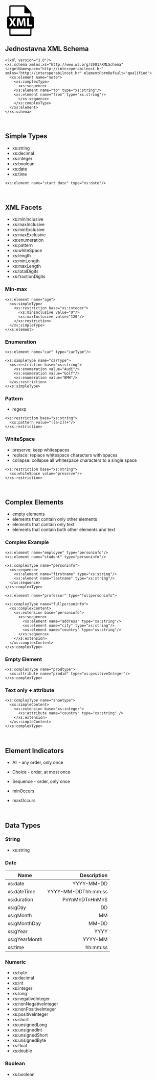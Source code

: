 <?xml version="1.0" standalone="no"?>
<!DOCTYPE svg PUBLIC "-//W3C//DTD SVG 20010904//EN"
 "http://www.w3.org/TR/2001/REC-SVG-20010904/DTD/svg10.dtd">
<svg version="1.0" xmlns="http://www.w3.org/2000/svg"
 width="100" height="100" viewBox="0 0 626.000000 626.000000"
 preserveAspectRatio="xMidYMid meet">
<g transform="translate(0.000000,626.000000) scale(0.100000,-0.100000)"
fill="#000000" stroke="none">
<path d="M1015 6241 c-56 -25 -102 -67 -128 -115 l-22 -41 -3 -1032 -2 -1033
-93 0 c-177 0 -272 -44 -354 -165 -54 -78 -53 -62 -53 -1094 0 -1042 -1 -1010
58 -1106 65 -105 164 -153 333 -162 l108 -6 3 -656 c3 -655 3 -656 25 -697 26
-48 72 -90 128 -115 38 -18 128 -19 2115 -19 1987 0 2077 1 2115 19 56 25 102
67 128 115 22 41 22 42 25 697 l3 656 108 6 c169 9 268 57 333 162 59 96 58
64 58 1100 0 1024 0 1023 -52 1099 -84 122 -177 166 -355 166 l-93 0 0 375 c0
301 -3 382 -14 410 -8 18 -63 89 -123 157 -158 180 -442 505 -484 552 -20 23
-118 136 -219 251 -101 116 -211 242 -245 280 -34 39 -82 93 -106 121 -24 28
-58 61 -75 72 l-30 22 -1525 0 c-1453 0 -1526 -1 -1564 -19z m2935 -872 c0
-572 2 -644 16 -668 34 -58 12 -56 624 -61 l565 -5 3 -307 2 -308 -2030 0
-2030 0 0 995 0 995 1425 0 1425 0 0 -641z m-2628 -1886 c44 -93 102 -217 130
-278 27 -60 53 -113 57 -117 4 -5 31 52 61 125 29 72 74 177 100 232 26 55 58
124 71 153 l24 52 213 0 213 0 -32 -57 c-18 -32 -41 -70 -51 -85 -10 -14 -18
-29 -18 -32 0 -3 -26 -49 -59 -103 -47 -80 -162 -279 -283 -492 l-20 -35 23
-40 c12 -23 48 -84 79 -136 31 -52 68 -115 82 -140 39 -68 97 -169 193 -335
101 -173 105 -180 105 -187 0 -5 -96 -8 -212 -8 l-213 0 -144 290 c-78 160
-146 292 -150 295 -4 2 -21 -28 -37 -67 -16 -39 -75 -170 -130 -292 l-101
-221 -212 -3 c-116 -1 -211 0 -211 2 0 9 204 370 345 611 29 50 69 120 90 158
l37 67 -48 83 c-26 45 -58 100 -70 122 -12 22 -59 105 -104 185 -171 302 -230
408 -230 414 0 3 95 6 211 6 l210 0 81 -167z m1685 87 c12 -41 37 -129 56
-195 20 -66 49 -165 65 -220 31 -108 98 -380 133 -537 12 -54 25 -95 30 -92 5
3 9 13 9 22 0 9 12 60 26 112 14 52 39 145 55 205 49 184 139 478 216 708 l26
77 244 0 c188 0 243 -3 243 -12 1 -26 20 -369 30 -531 5 -92 19 -342 30 -555
11 -213 23 -424 27 -469 l6 -83 -181 0 -181 0 -5 33 c-9 51 -27 560 -33 930
-3 186 -9 334 -13 330 -4 -4 -24 -71 -45 -148 -20 -77 -45 -167 -55 -200 -29
-92 -114 -366 -155 -500 -20 -66 -44 -145 -54 -175 -11 -30 -31 -97 -46 -147
l-28 -93 -143 0 c-166 0 -149 -12 -187 130 -14 52 -51 187 -82 300 -102 371
-195 756 -195 811 0 14 -4 19 -9 14 -5 -6 -14 -125 -20 -265 -30 -734 -42
-996 -46 -1007 -3 -10 -47 -13 -175 -13 -170 0 -170 0 -170 23 0 12 5 81 10
152 6 72 19 276 30 455 11 179 24 388 30 465 5 77 14 228 20 335 6 107 13 201
15 208 4 10 59 12 252 10 l248 -3 22 -75z m1853 -585 l0 -665 313 -1 c171 -1
319 -2 327 -3 13 -1 15 -25 15 -156 l0 -155 -515 0 -515 0 -3 810 c-1 446 0
816 3 823 3 9 51 12 190 12 l185 0 0 -665z m298 -2082 l-3 -588 -2025 0 -2025
0 -3 588 -2 587 2030 0 2030 0 -2 -587z"/>
</g>
</svg>


## Jednostavna XML Schema
~~~~
<?xml version="1.0"?>
<xs:schema xmlns:xs="http://www.w3.org/2001/XMLSchema" targetNamespace="http://interoperabilnost.hr" xmlns="http://interoperabilnost.hr" elementFormDefault="qualified">
  <xs:element name="note">
    <xs:complexType>
      <xs:sequence>
	<xs:element name="to" type="xs:string"/>
	<xs:element name="from" type="xs:string"/>
      </xs:sequence>
    </xs:complexType>
  </xs:element>
</xs:schema> 
~~~~

<br />

## Simple Types

  - xs:string
  - xs:decimal
  - xs:integer
  - xs:boolean
  - xs:date
  - xs:time

~~~~
<xs:element name="start_date" type="xs:date"/>
~~~~

<br />

## XML Facets

  - xs:minInclusive 
  - xs:maxInclusive
  - xs:minExclusive
  - xs:maxExclusive
  - xs:enumeration
  - xs:pattern
  - xs:whiteSpace
  - xs:length
  - xs:minLength
  - xs:maxLength
  - xs:totalDigits
  - xs:fractionDigits

### Min-max

~~~~
<xs:element name="age">
  <xs:simpleType>
    <xs:restriction base="xs:integer">
      <xs:minInclusive value="0"/>
      <xs:maxInclusive value="120"/>
    </xs:restriction>
  </xs:simpleType>
</xs:element> 
~~~~

### Enumeration

~~~~
<xs:element name="car" type="carType"/>

<xs:simpleType name="carType">
  <xs:restriction base="xs:string">
    <xs:enumeration value="Audi"/>
    <xs:enumeration value="Golf"/>
    <xs:enumeration value="BMW"/>
  </xs:restriction>
</xs:simpleType>
~~~~

### Pattern

- regexp

~~~~
<xs:restriction base="xs:string">
  <xs:pattern value="([a-z])+"/>
</xs:restriction>
~~~~

### WhiteSpace
- preserve: keep whitespaces
- replace: replace whitespace characters with spaces
- collapse: collapse all whitespace characters to a single space

~~~~
<xs:restriction base="xs:string">
  <xs:whiteSpace value="preserve"/>
</xs:restriction>
~~~~

<br />

## Complex Elements

- empty elements
- elements that contain only other elements
- elements that contain only text
- elements that contain both other elements and text

### Complex Example
~~~~
<xs:element name="employee" type="personinfo"/>
<xs:element name="student" type="personinfo"/>

<xs:complexType name="personinfo">
  <xs:sequence>
    <xs:element name="firstname" type="xs:string"/>
    <xs:element name="lastname" type="xs:string"/>
  </xs:sequence>
</xs:complexType>

<xs:element name="professor" type="fullpersoninfo">

<xs:complexType name="fullpersoninfo">
  <xs:complexContent>
    <xs:extension base="personinfo">
      <xs:sequence>
        <xs:element name="address" type="xs:string"/>
        <xs:element name="city" type="xs:string"/>
        <xs:element name="country" type="xs:string"/>
      </xs:sequence>
    </xs:extension>
  </xs:complexContent>
</xs:complexType> 
~~~~

### Empty Element
~~~~
<xs:complexType name="prodtype">
  <xs:attribute name="prodid" type="xs:positiveInteger"/>
</xs:complexType>
~~~~

### Text only + attribute

~~~~
<xs:complexType name="shoetype">
  <xs:simpleContent>
    <xs:extension base="xs:integer">
      <xs:attribute name="country" type="xs:string" />
    </xs:extension>
  </xs:simpleContent>
</xs:complexType>
~~~~

<br />

## Element Indicators

- All - any order, only once
- Choice - order, at most once
- Sequence - order, only once

- minOccurs
- maxOccurs

<br />

## Data Types

### String

- xs:string

### Date

| Name          | Description   |
| ------------- |-------------:|
| xs:date      | YYYY-MM-DD |
| xs:dateTime     | YYYY-MM-DDThh:mm:ss      |
| xs:duration | PnYnMnDTnHnMnS |
| xs:gDay | DD      |
| xs:gMonth | MM      |
| xs:gMonthDay | MM-DD      |
| xs:gYear | YYYY      |
| xs:gYearMonth | YYYY-MM      |
| xs:time | hh:mm:ss      |


### Numeric

- xs:byte
- xs:decimal
- xs:int
- xs:integer
- xs:long
- xs:negativeInteger
- xs:nonNegativeInteger
- xs:nonPositiveInteger
- xs:positiveInteger
- xs:short
- xs:unsignedLong
- xs:unsignedInt
- xs:unsignedShort
- xs:unsignedByte
- xs:float
- xs:double

### Boolean

- xs:boolean